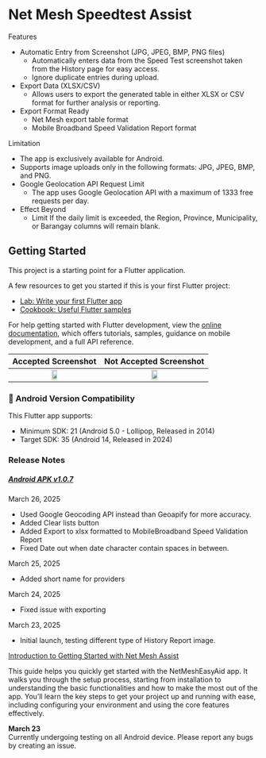 # Net Mesh Speedtest Assist

Features
- Automatic Entry from Screenshot (JPG, JPEG, BMP, PNG files)
  - Automatically enters data from the Speed Test screenshot taken from the History page for easy access.
  - Ignore duplicate entries during upload.
- Export Data (XLSX/CSV)
  - Allows users to export the generated table in either XLSX or CSV format for further analysis or reporting.
- Export Format Ready
  - Net Mesh export table format
  - Mobile Broadband Speed Validation Report format

Limitation
- The app is exclusively available for Android.
- Supports image uploads only in the following formats: JPG, JPEG, BMP, and PNG.
- Google Geolocation API Request Limit
  - The app uses Google Geolocation API with a maximum of 1333 free requests per day.
- Effect Beyond
  - Limit	If the daily limit is exceeded, the Region, Province, Municipality, or Barangay columns will remain blank.

## Getting Started

This project is a starting point for a Flutter application.

A few resources to get you started if this is your first Flutter project:

- [Lab: Write your first Flutter app](https://docs.flutter.dev/get-started/codelab)
- [Cookbook: Useful Flutter samples](https://docs.flutter.dev/cookbook)

For help getting started with Flutter development, view the
[online documentation](https://docs.flutter.dev/), which offers tutorials,
samples, guidance on mobile development, and a full API reference.


| <div align="center"><b>Accepted Screenshot</b></div> | <div align="center"><b>Not Accepted Screenshot</b></div> |
|-------------|--------------|
| <div align="center"><img src="https://github.com/user-attachments/assets/6af97bcc-01fe-4537-b357-071958f43625" width="25%" /></div> | <div align="center"><img src="https://github.com/user-attachments/assets/08e78679-bd20-495c-bba9-19b1934025da" width="25%" /></div> |

### 📱 Android Version Compatibility

This Flutter app supports:
- Minimum SDK: 21 (Android 5.0 - Lollipop, Released in 2014)
- Target SDK: 35 (Android 14, Released in 2024)
  
### Release Notes

##### [Android APK v1.0.7]([https://drive.google.com/file/d/188wQP7SlPTE1zSdMISVthuosoftALAQ4/view?usp=drive_link])

March 26, 2025
 - Used Google Geocoding API instead than Geoapify for more accuracy.
 - Added Clear lists button
 - Added Export to xlsx formatted to MobileBroadband Speed Validation Report
 - Fixed Date out when date character contain spaces in between.

 March 25, 2025
 - Added short name for providers

 March 24, 2025
 - Fixed issue with exporting

 March 23, 2025
 - Initial launch, testing different type of History Report image.

[Introduction to Getting Started with Net Mesh Assist](https://drive.google.com/file/d/1cmgrCsu5mUBlnLMpdnMwwkYPxnYoC9sX/view?usp=sharing)

This guide helps you quickly get started with the NetMeshEasyAid app. It walks you through the setup process, starting from installation to understanding the basic functionalities and how to make the most out of the app. You’ll learn the key steps to get your project up and running with ease, including configuring your environment and using the core features effectively.

**March 23**  
Currently undergoing testing on all Android device. Please report any bugs by creating an issue.

